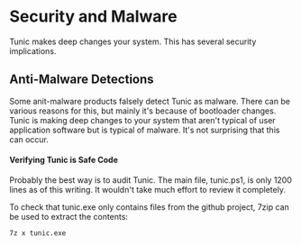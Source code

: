 # Security and Malware

Tunic makes deep changes your system.  This has several security implications.

## Anti-Malware Detections

Some anit-malware products falsely detect Tunic as malware.
There can be various reasons for this, but mainly it's because of bootloader changes.
Tunic is making deep changes to your system that aren't typical of user application software
but is typical of malware.
It's not surprising that this can occur.

#### Verifying Tunic is Safe Code

Probably the best way is to audit Tunic.  The main file, tunic.ps1, is only 1200 lines as of this writing.
It wouldn't take much effort to review it completely.

To check that tunic.exe only contains files from the github project, 7zip can be used to extract the contents:

```
7z x tunic.exe
```
<!--
TODO:
secure boot
passwords/encryption: grub.cfg, firmware, /home
-->
